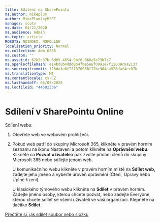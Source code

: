 ```yaml
---
title: Sdílení na SharePointu
ms.author: mikeplum
author: MikePlumleyMSFT
manager: scotv
ms.date: 04/21/2020
ms.audience: Admin
ms.topic: article
ROBOTS: NOINDEX, NOFOLLOW
localization_priority: Normal
ms.collection: Adm_O365
ms.custom: ''
ms.assetid: 62b2c87b-6d09-4654-9bf0-868a5e73b7c7
ms.openlocfilehash: e14bd6b4ddd0b4fbe5a6f0991e7f12009c9a2137
ms.sourcegitcommit: f28dafa0f727870038f72bc904da926daf4ec07b
ms.translationtype: MT
ms.contentlocale: cs-CZ
ms.lasthandoff: 06/05/2020
ms.locfileid: "44582336"
---
```

# <a name="how-to-share-in-sharepoint-online"></a>Sdílení v SharePointu Online

Sdílení webu:
  
1. Otevřete web ve webovém prohlížeči.
    
2. Pokud web patří do skupiny Microsoft 365, klikněte v pravém horním seznamu na ikonu Nastavení a potom klikněte na **Oprávnění webu**. Klikněte na **Pozvat uživatele**a pak zvolte přidání členů do skupiny Microsoft 365 nebo sdílejte jenom web. 
    
    U komunikačního webu klikněte v pravém horním místě na **Sdílet web,** zadejte jeho jméno a vyberte úroveň oprávnění (Čtení, Úpravy nebo Úplné řízení). 
    
    U klasického týmového webu klikněte na **Sdílet** v pravém horním. Zadejte jméno osoby, kterou chcete pozvat, nebo zadejte Everyone, kterou chcete sdílet se všemi uživateli ve vaší organizaci. Klepněte na tlačítko **Sdílet**.
    
[Přečtěte si, jak sdílet soubor nebo složku](https://go.microsoft.com/fwlink/?linkid=511430)
  

